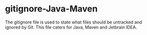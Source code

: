# gitignore-Java-Maven

The gitignore file is used to state what files should be untracked and ignored by Git. This file caters for Java, Maven and Jetbrain IDEA.
